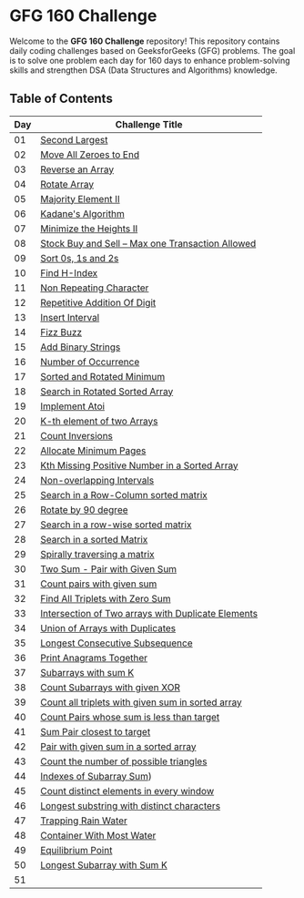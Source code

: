 # GFG 160 Challenge

Welcome to the **GFG 160 Challenge** repository! This repository contains daily coding challenges based on GeeksforGeeks (GFG) problems. The goal is to solve one problem each day for 160 days to enhance problem-solving skills and strengthen DSA (Data Structures and Algorithms) knowledge.

## Table of Contents

| Day  | Challenge Title                                   |
|------|--------------------------------------------------|
| 01   | [Second Largest](https://github.com/souvikpramanikgit/GFG160challenge/blob/main/Day%2001(Second%20Largest)) |
| 02   | [Move All Zeroes to End](https://github.com/souvikpramanikgit/GFG160challenge/blob/main/Day%2002(Move%20All%20Zeroes%20to%20End)) |
| 03   | [Reverse an Array](https://github.com/souvikpramanikgit/GFG160challenge/blob/main/Day%2003(Reverse%20an%20Array)) |
| 04   | [Rotate Array](https://github.com/souvikpramanikgit/GFG160challenge/blob/main/Day%2004(Rotate%20Array)) |
| 05   | [Majority Element II](https://github.com/souvikpramanikgit/GFG160challenge/blob/main/Day%2005(Majority%20Element%20II)) |
| 06   | [Kadane's Algorithm](https://github.com/souvikpramanikgit/GFG160challenge/blob/main/Day%2006(Kadane's%20Algorithm)) |
| 07   | [Minimize the Heights II](https://github.com/souvikpramanikgit/GFG160challenge/blob/main/Day%2007(Minimize%20the%20Heights%20II)) |
| 08   | [Stock Buy and Sell – Max one Transaction Allowed](https://github.com/souvikpramanikgit/GFG160challenge/blob/main/Day%2008(Stock%20Buy%20and%20Sell)) |
| 09   | [Sort 0s, 1s and 2s](https://github.com/souvikpramanikgit/GFG160challenge/blob/main/Day%2009(Sort%200s,%201s%20and%202s)) |
| 10   | [Find H-Index](https://github.com/souvikpramanikgit/GFG160challenge/blob/main/Day%2010(Find%20H-Index)) |
| 11   | [Non Repeating Character](https://github.com/souvikpramanikgit/GFG160challenge/blob/main/Day%2011(Non%20Repeating%20Character)) |
| 12   | [Repetitive Addition Of Digit](https://github.com/souvikpramanikgit/GFG160challenge/blob/main/Day%2012(Repetitive%20Addition%20Of%20Digit)) |
| 13   | [Insert Interval](https://github.com/souvikpramanikgit/GFG160challenge/blob/main/Day%2013(Insert%20Interval)) |
| 14   | [Fizz Buzz](https://github.com/souvikpramanikgit/GFG160challenge/blob/main/Day%2014(Fizz%20Buzz)) |
| 15   | [Add Binary Strings](https://github.com/souvikpramanikgit/GFG160challenge/blob/main/Day%2015(Add%20Binary%20Strings)) |
| 16   | [Number of Occurrence](https://github.com/souvikpramanikgit/GFG160challenge/blob/main/Day%2016(Number%20of%20Occurrence)) |
| 17   | [Sorted and Rotated Minimum](https://github.com/souvikpramanikgit/GFG160challenge/blob/main/Day%2017(Sorted%20and%20Rotated%20Minimum)) |
| 18   | [Search in Rotated Sorted Array](https://github.com/souvikpramanikgit/GFG160challenge/blob/main/Day%2018(Search%20in%20Rotated%20Sorted%20Array)) |
| 19   | [Implement Atoi](https://github.com/souvikpramanikgit/GFG160challenge/blob/main/Day%2019(Implement%20Atoi)) |
| 20   | [K-th element of two Arrays](https://github.com/souvikpramanikgit/GFG160challenge/blob/main/Day%2020(K-th%20element%20of%20two%20Arrays)) |
| 21   | [Count Inversions](https://github.com/souvikpramanikgit/GFG160challenge/blob/main/Day%2021(Count%20Inversions)) |
| 22   | [Allocate Minimum Pages](https://github.com/souvikpramanikgit/GFG160challenge/blob/main/Day%2022(Allocate%20Minimum%20Pages)) |
| 23   | [Kth Missing Positive Number in a Sorted Array](https://github.com/souvikpramanikgit/GFG160challenge/blob/main/Day%2023(Kth%20Missing%20Positive%20Number%20in%20a%20Sorted%20Array)) |
| 24   | [Non-overlapping Intervals](https://github.com/souvikpramanikgit/GFG160challenge/blob/main/Day%2024(Non-overlapping%20Intervals)) |
| 25   | [Search in a Row-Column sorted matrix](https://github.com/souvikpramanikgit/GFG160challenge/blob/main/Day%2025(Search%20in%20a%20Row-Column%20sorted%20matrix)) |
| 26   | [Rotate by 90 degree](https://github.com/souvikpramanikgit/GFG160challenge/blob/main/Day%2026(Rotate%20by%2090%20degree)) |
| 27   | [Search in a row-wise sorted matrix](https://github.com/souvikpramanikgit/GFG160challenge/blob/main/Day%2027(Search%20in%20a%20row-wise%20sorted%20matrix)) |
| 28   | [Search in a sorted Matrix](https://github.com/souvikpramanikgit/GFG160challenge/blob/main/Day%2028(Search%20in%20a%20sorted%20Matrix)) |
| 29   | [Spirally traversing a matrix](https://github.com/souvikpramanikgit/GFG160challenge/blob/main/Day%2029(Spirally%20traversing%20a%20matrix)) |
| 30   | [Two Sum - Pair with Given Sum](https://github.com/souvikpramanikgit/GFG160challenge/blob/main/Day%2030(Two%20Sum%20-%20Pair%20with%20Given%20Sum)) |
| 31   | [Count pairs with given sum](https://github.com/souvikpramanikgit/GFG160challenge/blob/main/Day%2031(Count%20pairs%20with%20given%20sum)) |
| 32   | [Find All Triplets with Zero Sum](https://github.com/souvikpramanikgit/GFG160challenge/blob/main/Day%2032(Find%20All%20Triplets%20with%20Zero%20Sum)) |
| 33   | [Intersection of Two arrays with Duplicate Elements](https://github.com/souvikpramanikgit/GFG160challenge/blob/main/Day%2033(Intersection%20of%20Two%20arrays%20with%20Duplicate%20Elements)) |
| 34   | [Union of Arrays with Duplicates](https://github.com/souvikpramanikgit/GFG160challenge/blob/main/Day%2034(Union%20of%20Arrays%20with%20Duplicates)) |
| 35   | [Longest Consecutive Subsequence](https://github.com/souvikpramanikgit/GFG160challenge/blob/main/Day%2035(Longest%20Consecutive%20Subsequence)) |
| 36   | [Print Anagrams Together](https://github.com/souvikpramanikgit/GFG160challenge/blob/main/Day%2036(Print%20Anagrams%20Together)) |
| 37   | [Subarrays with sum K](https://github.com/souvikpramanikgit/GFG160challenge/blob/main/Day%2037(Subarrays%20with%20sum%20K)) |
| 38   | [Count Subarrays with given XOR](https://github.com/souvikpramanikgit/GFG160challenge/blob/main/Day%2038(Count%20Subarrays%20with%20given%20XOR)) |
| 39   | [Count all triplets with given sum in sorted array](https://github.com/souvikpramanikgit/GFG160challenge/blob/main/Day%2039(Count%20all%20triplets%20with%20given%20sum%20in%20sorted%20array)) |
| 40   | [Count Pairs whose sum is less than target](https://github.com/souvikpramanikgit/GFG160challenge/blob/main/Day%2040(Count%20Pairs%20whose%20sum%20is%20less%20than%20target)) |
| 41   | [Sum Pair closest to target](https://github.com/souvikpramanikgit/GFG160challenge/blob/main/Day%2041(Sum%20Pair%20closest%20to%20target)) |
| 42   | [Pair with given sum in a sorted array](https://github.com/souvikpramanikgit/GFG160challenge/blob/main/Day%2042(Pair%20with%20given%20sum%20in%20a%20sorted%20array)) |
| 43   | [Count the number of possible triangles](https://github.com/souvikpramanikgit/GFG160challenge/blob/main/Day%2043(Count%20the%20number%20of%20possible%20triangles)) |
| 44   | [Indexes of Subarray Sum](https://github.com/souvikpramanikgit/GFG160challenge/blob/main/Day%2044(Indexes%20of%20Subarray%20Sum))) |
| 45   | [Count distinct elements in every window](https://github.com/souvikpramanikgit/GFG160challenge/blob/main/Day%2045(Count%20distinct%20elements%20in%20every%20window)) |
| 46   | [Longest substring with distinct characters](https://github.com/souvikpramanikgit/GFG160challenge/blob/main/Day%2046(Longest%20substring%20with%20distinct%20characters)) |
| 47   | [Trapping Rain Water](https://github.com/souvikpramanikgit/GFG160challenge/blob/main/Day%2047(Trapping%20Rain%20Water)) |
| 48   | [Container With Most Water](https://github.com/souvikpramanikgit/GFG160challenge/blob/main/Day%2048(Container%20With%20Most%20Water)) |
| 49   | [Equilibrium Point](https://github.com/souvikpramanikgit/GFG160challenge/blob/main/Day%2049(Equilibrium%20Point)) |
| 50   | [Longest Subarray with Sum K](https://github.com/souvikpramanikgit/GFG160challenge/blob/main/Day%2050(Longest%20Subarray%20with%20Sum%20K)) |
| 51   | []() |
